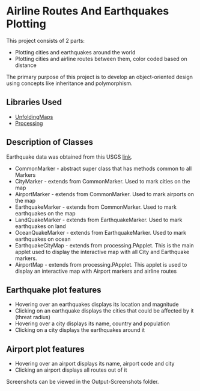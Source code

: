 # Airline Routes And Earthquakes Plotting

This project consists of 2 parts:

* Plotting cities and earthquakes around the world
* Plotting cities and airline routes between them, color coded based on distance

The primary purpose of this project is to develop an object-oriented design using concepts like inheritance and polymorphism.

## Libraries Used
* [UnfoldingMaps](http://unfoldingmaps.org/javadoc/)
* [Processing](https://processing.org/reference/)

## Description of Classes
Earthquake data was obtained from this USGS [link](http://earthquake.usgs.gov/earthquakes/feed/v1.0/summary/2.5_week.atom).

* CommonMarker - abstract super class that has methods common to all Markers
* CityMarker - extends from CommonMarker. Used to mark cities on the map
* AirportMarker - extends from CommonMarker. Used to mark airports on the map
* EarthquakeMarker - extends from CommonMarker. Used to mark earthquakes on the map
* LandQuakeMarker - extends from EarthquakeMarker. Used to mark earthquakes on land
* OceanQuakeMarker - extends from EarthquakeMarker. Used to mark earthquakes on ocean
* EarthquakeCityMap - extends from processing.PApplet. This is the main applet used to display the interactive map with all City and Earthquake markers.
* AirportMap - extends from processing.PApplet. This applet is used to display an interactive map with Airport markers and airline routes

## Earthquake plot features
* Hovering over an earthquakes displays its location and magnitude
* Clicking on an earthquake displays the cities that could be affected by it (threat radius)
* Hovering over a city displays its name, country and population
* Clicking on a city displays the earthquakes around it

## Airport plot features
* Hovering over an airport displays its name, airport code and city
* Clicking an airport displays all routes out of it

Screenshots can be viewed in the Output-Screenshots folder.
